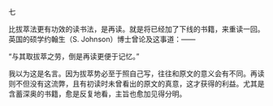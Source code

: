 七

  

比拔萃法更有功效的读书法，是再读。就是将已经加了下线的书籍，来重读一回。英国的硕学约翰生（S. Johnson）博士曾论及这事道：——

“与其取拔萃之劳，倒是再读更便于记忆。”

我以为这是名言。因为拔萃势必至于照自己写，往往和原文的意义会有不同。再读则不但没有这流弊，且有初读时未曾看出的原文的真意，这才获得的利益。尤其是含蓄深奥的书籍，愈是反复地看，主旨也愈加见得分明。
